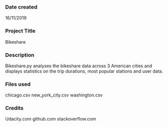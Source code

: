### Date created
16/11/2019

### Project Title
Bikeshare

### Description
Bikeshare.py analyses the bikeshare data across 3 American cities and displays statistics on the trip durations, most popular stations and user data.

### Files used
chicago.csv
new_york_city.csv
washington.csv

### Credits
Udacity.com
github.com
stackoverflow.com

